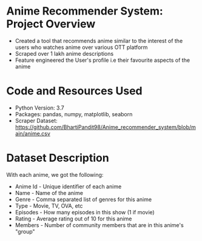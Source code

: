 # Anime Recommender System: Project Overview
- Created a tool that recommends anime similar to the interest of the users who watches anime over various OTT platform 
- Scraped over 1 lakh anime descriptions
- Feature engineered the User's profile i.e their favourite aspects of the anime

# Code and Resources Used
- Python Version: 3.7
- Packages: pandas, numpy, matplotlib, seaborn
- Scraper Dataset: https://github.com/BhartiPandit98/Anime_recommender_system/blob/main/anime.csv

# Dataset Description
With each anime, we got the following:
- Anime Id - Unique identifier of each anime
- Name - Name of the anime
- Genre - Comma separated list of genres for this anime
- Type -  Movie, TV, OVA, etc
- Episodes - How many episodes in this show (1 if movie)
- Rating - Average rating out of 10 for this anime
- Members - Number of community members that are in this anime's "group"

